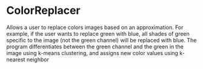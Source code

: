 # ColorReplacer
Allows a user to replace colors images based on an approximation. For example, if the user wants to replace green with blue, all shades of green specific to the image (not the green channel) will be replaced with blue. The program differentiates between the green channel and the green in the image using k-means clustering, and assigns new color values using k-nearest neighbor
